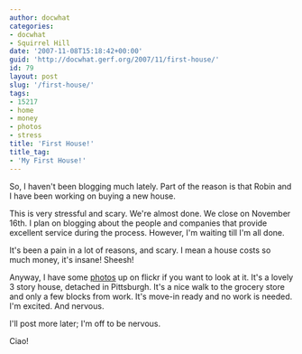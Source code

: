 ```yaml
---
author: docwhat
categories:
- docwhat
- Squirrel Hill
date: '2007-11-08T15:18:42+00:00'
guid: 'http://docwhat.gerf.org/2007/11/first-house/'
id: 79
layout: post
slug: '/first-house/'
tags:
- 15217
- home
- money
- photos
- stress
title: 'First House!'
title_tag:
- 'My First House!'
---
```


So, I haven't been blogging much lately. Part of the reason is that
Robin and I have been working on buying a new house.

This is very stressful and scary. We're almost done. We close on
November 16th. I plan on blogging about the people and companies that
provide excellent service during the process. However, I'm waiting till
I'm all done.

It's been a pain in a lot of reasons, and scary. I mean a house costs so
much money, it's insane! Sheesh!

Anyway, I have some
[photos](https://flickr.com/photos/docwhat/sets/72157602423731857/) up
on flickr if you want to look at it. It's a lovely 3 story house,
detached in Pittsburgh. It's a nice walk to the grocery store and only a
few blocks from work. It's move-in ready and no work is needed. I'm
excited. And nervous.

I'll post more later; I'm off to be nervous.

Ciao!
